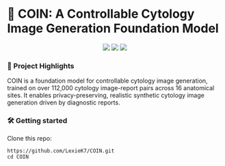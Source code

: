 # 📌 COIN: A Controllable Cytology Image Generation Foundation Model

<p align="center"> <img src="https://img.shields.io/badge/Cytology-Foundation--Model-green" /> <img src="https://img.shields.io/badge/Generative-AI-FF69B4" /> <img src="https://img.shields.io/badge/Data-Augmentation-Effective-orange" /> 
  
### 🌟 Project Highlights

COIN is a foundation model for controllable cytology image generation, trained on over 112,000 cytology image-report pairs across 16 anatomical sites.
It enables privacy-preserving, realistic synthetic cytology image generation driven by diagnostic reports.

### 🛠️ Getting started

Clone this repo:

```
https://github.com/LexieK7/COIN.git
cd COIN
```
